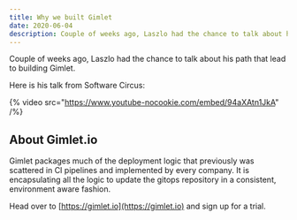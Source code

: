 ```yaml
---
title: Why we built Gimlet
date: 2020-06-04
description: Couple of weeks ago, Laszlo had the chance to talk about his path that lead to building Gimlet. Here is his talk from Software Circus.
---
```


Couple of weeks ago, Laszlo had the chance to talk about his path that lead to building Gimlet.

Here is his talk from Software Circus:

{% video src="https://www.youtube-nocookie.com/embed/94aXAtn1JkA" /%}

## About Gimlet.io

Gimlet packages much of the deployment logic that previously was scattered in CI pipelines and implemented by every company.
It is encapsulating all the logic to update the gitops repository in a consistent, environment aware fashion.

Head over to [https://gimlet.io](https://gimlet.io) and sign up for a trial.
